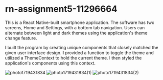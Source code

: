 # rn-assignment5-11296664
This is a React Native-built smartphone application. The software has two screens, Home and Settings, with a bottom tab navigation. Users can alternate between light and dark themes using the application's theme change feature.

I built the program by creating unique components that closely matched the given user interface design. I provided a function to toggle the theme and utilized a ThemeContext to hold the current theme. I then styled the application's components using this context.

![photo1719431834](https://github.com/Oparechris/rn-assignment5-11296664/assets/152171543/05dff848-7f1b-470f-9c78-c2780655fd8b)
![photo1719431834(1)](https://github.com/Oparechris/rn-assignment5-11296664/assets/152171543/0046e916-d719-480a-a38c-31740408b23b)
![photo1719431834(2)](https://github.com/Oparechris/rn-assignment5-11296664/assets/152171543/ea465745-0349-4c29-9fec-eb3ea95b6288)
